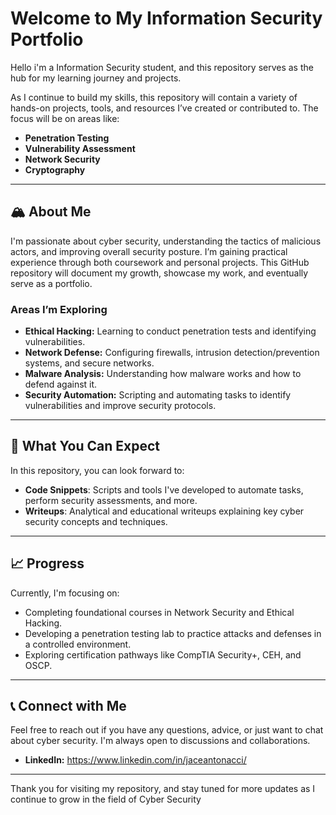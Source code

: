 # Welcome to My Information Security Portfolio

Hello i'm a Information Security student, and this repository serves as the hub for my learning journey and projects.

As I continue to build my skills, this repository will contain a variety of hands-on projects, tools, and resources I’ve created or contributed to. The focus will be on areas like:

- **Penetration Testing**
- **Vulnerability Assessment**
- **Network Security**
- **Cryptography**

---

## 🏔️ About Me

I'm passionate about cyber security, understanding the tactics of malicious actors, and improving overall security posture. I’m gaining practical experience through both coursework and personal projects. This GitHub repository will document my growth, showcase my work, and eventually serve as a portfolio.

### Areas I’m Exploring
- **Ethical Hacking:** Learning to conduct penetration tests and identifying vulnerabilities.
- **Network Defense:** Configuring firewalls, intrusion detection/prevention systems, and secure networks.
- **Malware Analysis:** Understanding how malware works and how to defend against it.
- **Security Automation:** Scripting and automating tasks to identify vulnerabilities and improve security protocols.

---

## 🔧 What You Can Expect

In this repository, you can look forward to:

- **Code Snippets**: Scripts and tools I've developed to automate tasks, perform security assessments, and more.
- **Writeups**: Analytical and educational writeups explaining key cyber security concepts and techniques.

---

## 📈 Progress

Currently, I'm focusing on:

- Completing foundational courses in Network Security and Ethical Hacking.
- Developing a penetration testing lab to practice attacks and defenses in a controlled environment.
- Exploring certification pathways like CompTIA Security+, CEH, and OSCP.

---

## 📞 Connect with Me

Feel free to reach out if you have any questions, advice, or just want to chat about cyber security. I'm always open to discussions and collaborations.

- **LinkedIn:** https://www.linkedin.com/in/jaceantonacci/

---

Thank you for visiting my repository, and stay tuned for more updates as I continue to grow in the field of Cyber Security
